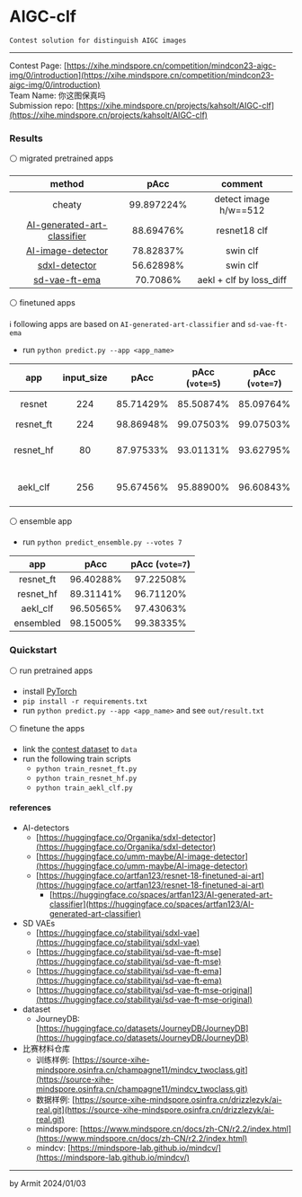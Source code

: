 # AIGC-clf

    Contest solution for distinguish AIGC images

----

Contest Page: [https://xihe.mindspore.cn/competition/mindcon23-aigc-img/0/introduction](https://xihe.mindspore.cn/competition/mindcon23-aigc-img/0/introduction)  
Team Name: 你这图保真吗  
Submission repo: [https://xihe.mindspore.cn/projects/kahsolt/AIGC-clf](https://xihe.mindspore.cn/projects/kahsolt/AIGC-clf)  


### Results

⚪ migrated pretrained apps

| method | pAcc | comment |
| :-: | :-: | :-: |
| cheaty | 99.897224% | detect image h/w==512 |
| [AI-generated-art-classifier](https://huggingface.co/spaces/artfan123/AI-generated-art-classifier) | 88.69476% | resnet18 clf |
| [AI-image-detector](https://huggingface.co/umm-maybe/AI-image-detector) | 78.82837% | swin clf |
| [sdxl-detector](https://huggingface.co/Organika/sdxl-detector) | 56.62898% | swin clf |
| [sd-vae-ft-ema](https://huggingface.co/stabilityai/sd-vae-ft-ema) | 70.7086% | aekl + clf by loss_diff |

⚪ finetuned apps

ℹ following apps are based on `AI-generated-art-classifier` and `sd-vae-ft-ema`

- run `python predict.py --app <app_name>`

| app |  input_size | pAcc | pAcc (`vote=5`) | pAcc (`vote=7`) | comment |
| :-: | :-: | :-: | :-: | :-: | :-: |
| resnet    | 224 | 85.71429% | 85.50874% | 85.09764% | migrated baseline |
| resnet_ft | 224 | 98.86948% | 99.07503% | 99.07503% | finetune |
| resnet_hf | 80  | 87.97533% | 93.01131% | 93.62795% | retrain from pretrained |
| aekl_clf  | 256 | 95.67456% | 95.88900% | 96.60843% | finetune from pretrained |

⚪ ensemble app

- run `python predict_ensemble.py --votes 7`

| app | pAcc  | pAcc (`vote=7`) |
| :-: | :-: | :-: |
| resnet_ft | 96.40288% | 97.22508% |
| resnet_hf | 89.31141% | 96.71120% |
| aekl_clf  | 96.50565% | 97.43063% |
| ensembled | 98.15005% | 99.38335% |


### Quickstart

⚪ run pretrained apps

- install [PyTorch](https://pytorch.org/get-started/locally/)
- `pip install -r requirements.txt`
- run `python predict.py --app <app_name>` and see `out/result.txt`

⚪ finetune the apps

- link the [contest dataset](https://xihe.mindspore.cn/datasets/drizzlezyk/ai-real/tree/image) to `data`
- run the following train scripts
  - `python train_resnet_ft.py`
  - `python train_resnet_hf.py`
  - `python train_aekl_clf.py`


#### references

- AI-detectors
  - [https://huggingface.co/Organika/sdxl-detector](https://huggingface.co/Organika/sdxl-detector)
  - [https://huggingface.co/umm-maybe/AI-image-detector](https://huggingface.co/umm-maybe/AI-image-detector)
  - [https://huggingface.co/artfan123/resnet-18-finetuned-ai-art](https://huggingface.co/artfan123/resnet-18-finetuned-ai-art)
    - [https://huggingface.co/spaces/artfan123/AI-generated-art-classifier](https://huggingface.co/spaces/artfan123/AI-generated-art-classifier)
- SD VAEs
  - [https://huggingface.co/stabilityai/sdxl-vae](https://huggingface.co/stabilityai/sdxl-vae)
  - [https://huggingface.co/stabilityai/sd-vae-ft-mse](https://huggingface.co/stabilityai/sd-vae-ft-mse)
  - [https://huggingface.co/stabilityai/sd-vae-ft-ema](https://huggingface.co/stabilityai/sd-vae-ft-ema)
  - [https://huggingface.co/stabilityai/sd-vae-ft-mse-original](https://huggingface.co/stabilityai/sd-vae-ft-mse-original)
- dataset
  - JourneyDB: [https://huggingface.co/datasets/JourneyDB/JourneyDB](https://huggingface.co/datasets/JourneyDB/JourneyDB)
- 比赛材料仓库
  - 训练样例: [https://source-xihe-mindspore.osinfra.cn/champagne11/mindcv_twoclass.git](https://source-xihe-mindspore.osinfra.cn/champagne11/mindcv_twoclass.git)
  - 数据样例: [https://source-xihe-mindspore.osinfra.cn/drizzlezyk/ai-real.git](https://source-xihe-mindspore.osinfra.cn/drizzlezyk/ai-real.git)
  - mindspore: [https://www.mindspore.cn/docs/zh-CN/r2.2/index.html](https://www.mindspore.cn/docs/zh-CN/r2.2/index.html)
  - mindcv: [https://mindspore-lab.github.io/mindcv/](https://mindspore-lab.github.io/mindcv/)

----
by Armit
2024/01/03
